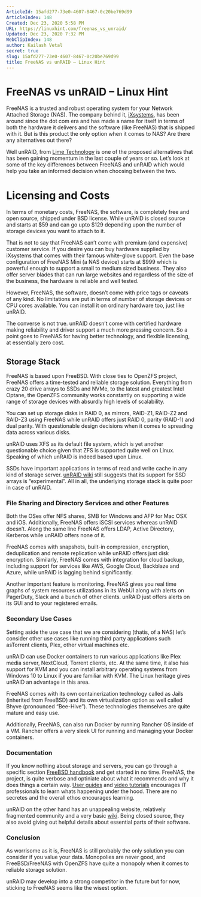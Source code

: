 ```yaml
---
ArticleId: 15afd277-73e0-4607-8467-0c20be769d99
ArticleIndex: 148
Created: Dec 23, 2020 5:58 PM
URL: https://linuxhint.com/freenas_vs_unraid/
Updated: Dec 23, 2020 7:32 PM
WebClipIndex: 148
author: Kailash Vetal
secret: true
slug: 15afd277-73e0-4607-8467-0c20be769d99
title: FreeNAS vs unRAID – Linux Hint
---
```

#  FreeNAS vs unRAID – Linux Hint
FreeNAS is a trusted and robust operating system for your Network Attached Storage (NAS). The company behind it, [iXsystems](https://www.ixsystems.com/), has been around since the dot com era and has made a name for itself in terms of both the hardware it delivers and the software (like FreeNAS) that is shipped with it. But is this product the only option when it comes to NAS? Are there any alternatives out there?

Well unRAID, from [Lime Technology](https://lime-technology.com/) is one of the proposed alternatives that has been gaining momentum in the last couple of years or so. Let’s look at some of the key differences between FreeNAS and unRAID which would help you take an informed decision when choosing between the two.

# Licensing and Costs

In terms of monetary costs, FreeNAS, the software, is completely free and open source, shipped under BSD license. While unRAID is closed source and starts at $59 and can go upto $129 depending upon the number of storage devices you want to attach to it.

That is not to say that FreeNAS can’t come with premium (and expensive) customer service. If you desire you can buy hardware supplied by iXsystems that comes with their famous white-glove support. Even the base configuration of FreeNAS Mini (a NAS device) starts at $999 which is powerful enough to support a small to medium sized business. They also offer server blades that can run large websites and regardless of the size of the business, the hardware is reliable and well tested.

However, FreeNAS, the software, doesn’t come with price tags or caveats of any kind. No limitations are put in terms of number of storage devices or CPU cores available. You can install it on ordinary hardware too, just like unRAID.

The converse is not true. unRAID doesn’t come with certified hardware making reliability and driver support a much more pressing concern. So a point goes to FreeNAS for having better technology, and flexible licensing, at essentially zero cost.

## Storage Stack

FreeNAS is based upon FreeBSD. With close ties to OpenZFS project, FreeNAS offers a time-tested and reliable storage solution. Everything from crazy 20 drive arrays to SSDs and NVMe, to the latest and greatest Intel Optane, the OpenZFS community works constantly on supporting a wide range of storage devices with absurdly high levels of scalability.

You can set up storage disks in RAID 0, as mirrors, RAID-Z1, RAID-Z2 and RAID-Z3 using FreeNAS while unRAID offers just RAID 0, parity (RAID-1) and dual parity. With questionable design decisions when it comes to spreading data across various disks.

unRAID uses XFS as its default file system, which is yet another questionable choice given that ZFS is supported quite well on Linux. Speaking of which unRAID is indeed based upon Linux.

SSDs have important applications in terms of read and write cache in any kind of storage server. [unRAID wiki](https://lime-technology.com/wiki/UnRAID_6/Storage_Management) still suggests that its support for SSD arrays is “experimental”. All in all, the underlying storage stack is quite poor in case of unRAID.

### File Sharing and Directory Services and other Features

Both the OSes offer NFS shares, SMB for Windows and AFP for Mac OSX and iOS. Additionally, FreeNAS offers iSCSI services whereas unRAID doesn’t. Along the same line FreeNAS offers LDAP, Active Directory, Kerberos while unRAID offers none of it.

FreeNAS comes with snapshots, built-in compression, encryption, deduplication and remote replication while unRAID offers just disk encryption. Similarly, FreeNAS comes with integration for cloud backup, including support for services like AWS, Google Cloud, Backblaze and Azure, while unRAID is lagging behind significantly.

Another important feature is monitoring. FreeNAS gives you real time graphs of system resources utilizations in its WebUI along with alerts on PagerDuty, Slack and a bunch of other clients. unRAID just offers alerts on its GUI and to your registered emails.

### Secondary Use Cases

Setting aside the use case that we are considering (thatis, of a NAS) let’s consider other use cases like running third party applications such asTorrent clients, Plex, other virtual machines etc.

unRAID can use Docker containers to run various applications like Plex media server, NextCloud, Torrent clients, etc. At the same time, it also has support for KVM and you can install arbitrary operating systems from Windows 10 to Linux if you are familiar with KVM. The Linux heritage gives unRAID an advantage in this area.

FreeNAS comes with its own containerization technology called as Jails (inherited from FreeBSD) and its own virtualization option as well called Bhyve (pronounced “Bee-Hive”). These technologies themselves are quite mature and easy use.

Additionally, FreeNAS, can also run Docker by running Rancher OS inside of a VM. Rancher offers a very sleek UI for running and managing your Docker containers.

### Documentation

If you know nothing about storage and servers, you can go through a specific section [FreeBSD handbook](https://www.freebsd.org/doc/en_US.ISO8859-1/books/handbook/index.html) and get started in no time. FreeNAS, the project, is quite verbose and optiniate about what it recommends and why it does things a certain way. [User guides](http://doc.freenas.org/11/freenas.html) and [video tutorials](https://www.ixsystems.com/ix-university/) encourages IT professionals to learn whats happening under the hood. There are no secretes and the overall ethos encourages learning.

unRAID on the other hand has an unappealing website, relatively fragmented community and a very basic [wiki](https://lime-technology.com/wiki/UnRAID_6/Storage_Management). Being closed source, they also avoid giving out helpful details about essential parts of their software.

### Conclusion

As worrisome as it is, FreeNAS is still probably the only solution you can consider if you value your data. Monopolies are never good, and FreeBSD/FreeNAS with OpenZFS have quite a monopoly when it comes to reliable storage solution.

unRAID may develop into a strong competitor in the future but for now, sticking to FreeNAS seems like the wisest option.
